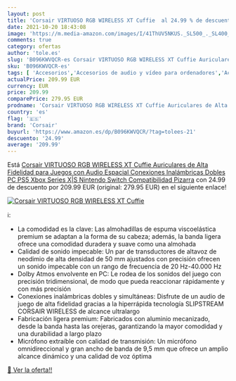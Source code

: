 ```yaml
---
layout: post
title: 'Corsair VIRTUOSO RGB WIRELESS XT Cuffie  al 24.99 % de descuento'
date: 2021-10-20 18:43:08
image: 'https://m.media-amazon.com/images/I/41ThUV5NKUS._SL500_._SL400_.jpg'
comments: true
category: ofertas
author: 'tole.es'
slug: 'B096KWVQCR-es Corsair VIRTUOSO RGB WIRELESS XT Cuffie Auriculares de...'
sku: 'B096KWVQCR-es'
tags: [ 'Accesorios','Accesorios de audio y vídeo para ordenadores','Accesorios para Juegos PC','Auriculares con micrófonos','Auriculares gaming para PC','Informática','Juegos y Accesorios para PC','Videojuegos','corsair','nintendo','ps5','xbox', ]
actualPrice: 209.99 EUR
currency: EUR
price: 209.99
comparePrice: 279.95 EUR
prodname: 'Corsair VIRTUOSO RGB WIRELESS XT Cuffie Auriculares de Alta Fidelidad para Juegos con Audio Espacial  Conexiones Inalámbricas Dobles  PC  PS5  Xbox Series X|S  Nintendo Switch Compatibilidad  Pizarra'
country: 'es'
flag: '🇪🇸'
brand: 'Corsair'
buyurl: 'https://www.amazon.es/dp/B096KWVQCR/?tag=tolees-21'
descuento: '24.99'
average: '209.99'
---
```


Está [Corsair VIRTUOSO RGB WIRELESS XT Cuffie Auriculares de Alta Fidelidad para Juegos con Audio Espacial  Conexiones Inalámbricas Dobles  PC  PS5  Xbox Series X|S  Nintendo Switch Compatibilidad  Pizarra](https://www.amazon.es/dp/B096KWVQCR/?tag=tolees-21) con 24.99 de descuento por 209.99 EUR (original: 279.95 EUR) en el siguiente enlace!

[![Corsair VIRTUOSO RGB WIRELESS XT Cuffie ](https://m.media-amazon.com/images/I/41ThUV5NKUS._SL500_._SL400_.jpg)](https://www.amazon.es/dp/B096KWVQCR/?tag=tolees-21)

ℹ️:

- La comodidad es la clave: Las almohadillas de espuma viscoelástica premium se adaptan a la forma de su cabeza; además, la banda ligera ofrece una comodidad duradera y suave como una almohada
- Calidad de sonido impecable: Un par de transductores de altavoz de neodimio de alta densidad de 50 mm ajustados con precisión ofrecen un sonido impecable con un rango de frecuencia de 20 Hz-40.000 Hz
- Dolby Atmos envolvente en PC: Le rodea de los sonidos del juego con precisión tridimensional, de modo que pueda reaccionar rápidamente y con más precisión
- Conexiones inalámbricas dobles y simultáneas: Disfrute de un audio de juego de alta fidelidad gracias a la hiperrápida tecnología SLIPSTREAM CORSAIR WIRELESS de alcance ultralargo
- Fabricación ligera premium: Fabricados con aluminio mecanizado, desde la banda hasta las orejeras, garantizando la mayor comodidad y una durabilidad a largo plazo
- Micrófono extraíble con calidad de transmisión: Un micrófono omnidireccional y gran ancho de banda de 9,5 mm que ofrece un amplio alcance dinámico y una calidad de voz óptima

[🛒 Ver la oferta!!](https://www.amazon.es/dp/B096KWVQCR/?tag=tolees-21)
